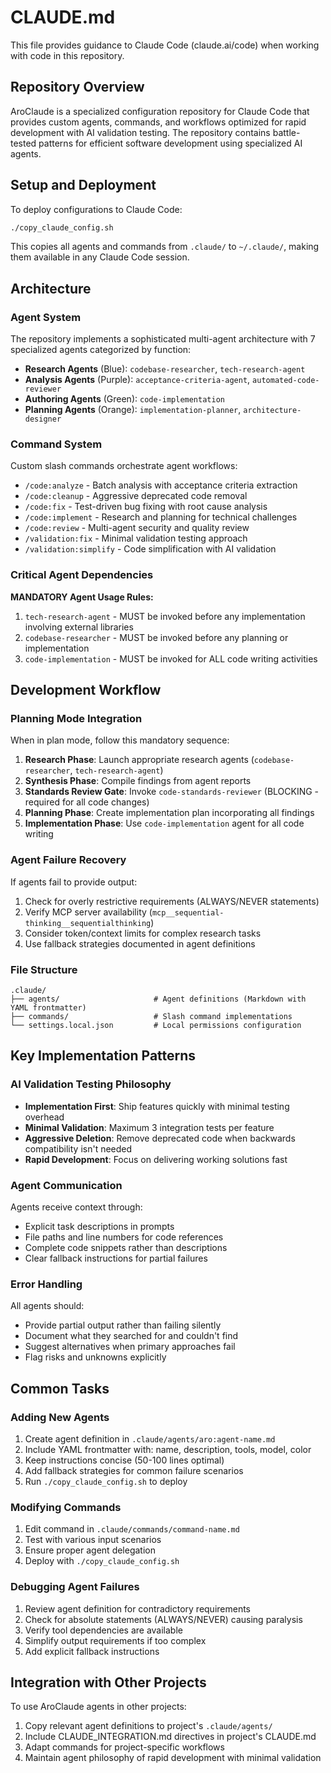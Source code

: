 # CLAUDE.md

This file provides guidance to Claude Code (claude.ai/code) when working with code in this repository.

## Repository Overview

AroClaude is a specialized configuration repository for Claude Code that provides custom agents, commands, and workflows optimized for rapid development with AI validation testing. The repository contains battle-tested patterns for efficient software development using specialized AI agents.

## Setup and Deployment

To deploy configurations to Claude Code:
```bash
./copy_claude_config.sh
```

This copies all agents and commands from `.claude/` to `~/.claude/`, making them available in any Claude Code session.

## Architecture

### Agent System
The repository implements a sophisticated multi-agent architecture with 7 specialized agents categorized by function:
- **Research Agents** (Blue): `codebase-researcher`, `tech-research-agent`
- **Analysis Agents** (Purple): `acceptance-criteria-agent`, `automated-code-reviewer`  
- **Authoring Agents** (Green): `code-implementation`
- **Planning Agents** (Orange): `implementation-planner`, `architecture-designer`

### Command System
Custom slash commands orchestrate agent workflows:
- `/code:analyze` - Batch analysis with acceptance criteria extraction
- `/code:cleanup` - Aggressive deprecated code removal
- `/code:fix` - Test-driven bug fixing with root cause analysis
- `/code:implement` - Research and planning for technical challenges
- `/code:review` - Multi-agent security and quality review
- `/validation:fix` - Minimal validation testing approach
- `/validation:simplify` - Code simplification with AI validation

### Critical Agent Dependencies

**MANDATORY Agent Usage Rules:**
1. `tech-research-agent` - MUST be invoked before any implementation involving external libraries
2. `codebase-researcher` - MUST be invoked before any planning or implementation
3. `code-implementation` - MUST be invoked for ALL code writing activities

## Development Workflow

### Planning Mode Integration
When in plan mode, follow this mandatory sequence:
1. **Research Phase**: Launch appropriate research agents (`codebase-researcher`, `tech-research-agent`)
2. **Synthesis Phase**: Compile findings from agent reports
3. **Standards Review Gate**: Invoke `code-standards-reviewer` (BLOCKING - required for all code changes)
4. **Planning Phase**: Create implementation plan incorporating all findings
5. **Implementation Phase**: Use `code-implementation` agent for all code writing

### Agent Failure Recovery
If agents fail to provide output:
1. Check for overly restrictive requirements (ALWAYS/NEVER statements)
2. Verify MCP server availability (`mcp__sequential-thinking__sequentialthinking`)
3. Consider token/context limits for complex research tasks
4. Use fallback strategies documented in agent definitions

### File Structure
```
.claude/
├── agents/                     # Agent definitions (Markdown with YAML frontmatter)
├── commands/                   # Slash command implementations
└── settings.local.json         # Local permissions configuration
```

## Key Implementation Patterns

### AI Validation Testing Philosophy
- **Implementation First**: Ship features quickly with minimal testing overhead
- **Minimal Validation**: Maximum 3 integration tests per feature
- **Aggressive Deletion**: Remove deprecated code when backwards compatibility isn't needed
- **Rapid Development**: Focus on delivering working solutions fast

### Agent Communication
Agents receive context through:
- Explicit task descriptions in prompts
- File paths and line numbers for code references  
- Complete code snippets rather than descriptions
- Clear fallback instructions for partial failures

### Error Handling
All agents should:
- Provide partial output rather than failing silently
- Document what they searched for and couldn't find
- Suggest alternatives when primary approaches fail
- Flag risks and unknowns explicitly

## Common Tasks

### Adding New Agents
1. Create agent definition in `.claude/agents/aro:agent-name.md`
2. Include YAML frontmatter with: name, description, tools, model, color
3. Keep instructions concise (50-100 lines optimal)
4. Add fallback strategies for common failure scenarios
5. Run `./copy_claude_config.sh` to deploy

### Modifying Commands
1. Edit command in `.claude/commands/command-name.md`
2. Test with various input scenarios
3. Ensure proper agent delegation
4. Deploy with `./copy_claude_config.sh`

### Debugging Agent Failures
1. Review agent definition for contradictory requirements
2. Check for absolute statements (ALWAYS/NEVER) causing paralysis
3. Verify tool dependencies are available
4. Simplify output requirements if too complex
5. Add explicit fallback instructions

## Integration with Other Projects

To use AroClaude agents in other projects:
1. Copy relevant agent definitions to project's `.claude/agents/`
2. Include CLAUDE_INTEGRATION.md directives in project's CLAUDE.md
3. Adapt commands for project-specific workflows
4. Maintain agent philosophy of rapid development with minimal validation